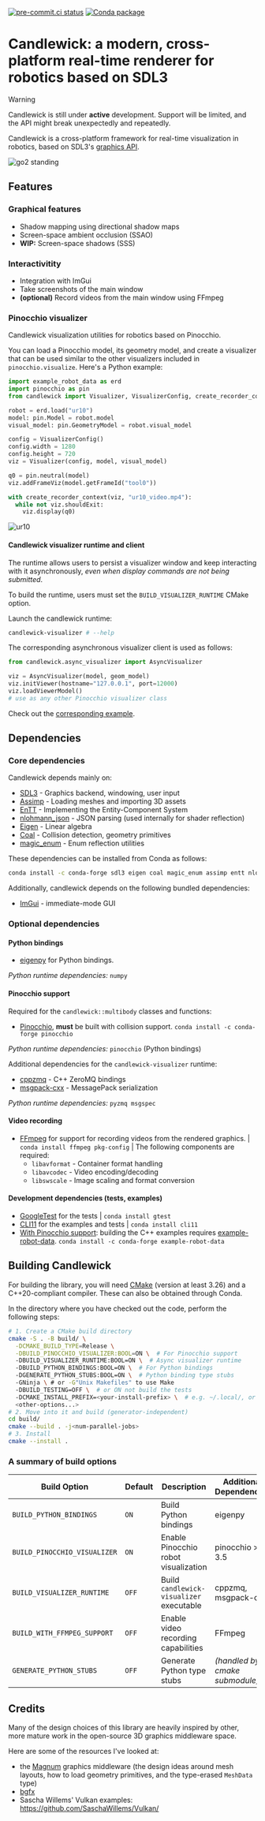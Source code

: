 [![pre-commit.ci status](https://results.pre-commit.ci/badge/github/Simple-Robotics/candlewick/main.svg)](https://results.pre-commit.ci/latest/github/Simple-Robotics/candlewick/main)
[![Conda package](https://img.shields.io/conda/vn/conda-forge/candlewick.svg)](https://anaconda.org/conda-forge/candlewick)


# Candlewick: a modern, cross-platform real-time renderer for robotics based on SDL3

> [!WARNING]
> Candlewick is still under **active** development. Support will be limited, and the API might break unexpectedly and repeatedly.


Candlewick is a cross-platform framework for real-time visualization in robotics, based on SDL3's [graphics API](https://wiki.libsdl.org/SDL3/CategoryGPU).

![go2 standing](doc/go2_standing_example.png)

## Features

### Graphical features

* Shadow mapping using directional shadow maps
* Screen-space ambient occlusion (SSAO)
* **WIP:** Screen-space shadows (SSS)

### Interactivitity

* Integration with ImGui
* Take screenshots of the main window
* **(optional)** Record videos from the main window using FFmpeg

### Pinocchio visualizer

Candlewick visualization utilities for robotics based on Pinocchio.

You can load a Pinocchio model, its geometry model, and create a visualizer that can be used similar to the other visualizers included in `pinocchio.visualize`.
Here's a Python example:

```python
import example_robot_data as erd
import pinocchio as pin
from candlewick import Visualizer, VisualizerConfig, create_recorder_context

robot = erd.load("ur10")
model: pin.Model = robot.model
visual_model: pin.GeometryModel = robot.visual_model

config = VisualizerConfig()
config.width = 1280
config.height = 720
viz = Visualizer(config, model, visual_model)

q0 = pin.neutral(model)
viz.addFrameViz(model.getFrameId("tool0"))

with create_recorder_context(viz, "ur10_video.mp4"):
  while not viz.shouldExit:
    viz.display(q0)
```

![ur10](doc/ur10_with_gui_example.png)

#### Candlewick visualizer runtime and client

The runtime allows users to persist a visualizer window and keep interacting with it asynchronously, *even when display commands are not being submitted*.

To build the runtime, users must set the `BUILD_VISUALIZER_RUNTIME` CMake option.

Launch the candlewick runtime:

```bash
candlewick-visualizer # --help
```

The corresponding asynchronous visualizer client is used as follows:

```python
from candlewick.async_visualizer import AsyncVisualizer

viz = AsyncVisualizer(model, geom_model)
viz.initViewer(hostname="127.0.0.1", port=12000)
viz.loadViewerModel()
# use as any other Pinocchio visualizer class
```

Check out the [corresponding example](examples/python/ur3_async_runtime.py).


## Dependencies

### Core dependencies

Candlewick depends mainly on:

* [SDL3](https://github.com/libsdl-org/SDL/) - Graphics backend, windowing, user input
* [Assimp](https://assimp-docs.readthedocs.io/en/latest/) - Loading meshes and importing 3D assets
* [EnTT](https://github.com/skypjack/entt/) - Implementing the Entity-Component System
* [nlohmann_json](https://github.com/nlohmann/json) - JSON parsing (used internally for shader reflection)
* [Eigen](https://gitlab.com/libeigen/eigen/) - Linear algebra
* [Coal](https://github.com/coal-library/coal) - Collision detection, geometry primitives
* [magic_enum](https://github.com/Neargye/magic_enum) - Enum reflection utilities

These dependencies can be installed from Conda as follows:
```bash
conda install -c conda-forge sdl3 eigen coal magic_enum assimp entt nlohmann_json
```

Additionally, candlewick depends on the following bundled dependencies:

* [ImGui](https://github.com/ocornut/imgui/) - immediate-mode GUI

### Optional dependencies

#### Python bindings

* [eigenpy](https://github.com/stack-of-tasks/eigenpy) for Python bindings.

*Python runtime dependencies:* `numpy`

#### Pinocchio support

Required for the `candlewick::multibody` classes and functions:

* [Pinocchio](https://github.com/stack-of-tasks/pinocchio), **must** be built with collision support.
  `conda install -c conda-forge pinocchio`

*Python runtime dependencies:* `pinocchio` (Python bindings)

Additional dependencies for the `candlewick-visualizer` runtime:

* [cppzmq](https://github.com/zeromq/cppzmq) - C++ ZeroMQ bindings
* [msgpack-cxx](https://github.com/msgpack/msgpack-c/tree/cpp_master) - MessagePack serialization

*Python runtime dependencies:* `pyzmq msgspec`

#### Video recording

* [FFmpeg](https://ffmpeg.org/) for support for recording videos from the rendered graphics. | `conda install ffmpeg pkg-config` | The following components are required:
  * `libavformat` - Container format handling
  * `libavcodec` - Video encoding/decoding
  * `libswscale` - Image scaling and format conversion

#### Development dependencies (tests, examples)

* [GoogleTest](https://github.com/google/googletest) for the tests | `conda install gtest`
* [CLI11](https://github.com/CLIUtils/CLI11) for the examples and tests | `conda install cli11`
* <u>With Pinocchio support</u>: building the C++ examples requires [example-robot-data](https://github.com/Gepetto/example-robot-data).
  `conda install -c conda-forge example-robot-data`

## Building Candlewick

For building the library, you will need [CMake](https://cmake.org/) (version at least 3.26) and a C++20-compliant compiler. These can also be obtained through Conda.

In the directory where you have checked out the code, perform the following steps:
```bash
# 1. Create a CMake build directory
cmake -S . -B build/ \
  -DCMAKE_BUILD_TYPE=Release \
  -DBUILD_PINOCCHIO_VISUALIZER:BOOL=ON \  # For Pinocchio support
  -DBUILD_VISUALIZER_RUNTIME:BOOL=ON \  # Async visualizer runtime
  -DBUILD_PYTHON_BINDINGS:BOOL=ON \  # For Python bindings
  -DGENERATE_PYTHON_STUBS:BOOL=ON \  # Python binding type stubs
  -GNinja \ # or -G"Unix Makefiles" to use Make
  -DBUILD_TESTING=OFF \  # or ON not build the tests
  -DCMAKE_INSTALL_PREFIX=<your-install-prefix> \  # e.g. ~/.local/, or $CONDA_PREFIX
  <other-options...>
# 2. Move into it and build (generator-independent)
cd build/
cmake --build . -j<num-parallel-jobs>
# 3. Install
cmake --install .
```

### A summary of build options

| Build Option | Default | Description | Additional Dependencies | Requires |
|-------------|---------|-------------|------------------------|----------|
| `BUILD_PYTHON_BINDINGS` | `ON` | Build Python bindings | eigenpy | - |
| `BUILD_PINOCCHIO_VISUALIZER` | `ON` | Enable Pinocchio robot visualization | pinocchio >= 3.5 | - |
| `BUILD_VISUALIZER_RUNTIME` | `OFF` | Build `candlewick-visualizer` executable | cppzmq, msgpack-cxx | `BUILD_PINOCCHIO_VISUALIZER=ON` |
| `BUILD_WITH_FFMPEG_SUPPORT` | `OFF` | Enable video recording capabilities | FFmpeg | - |
| `GENERATE_PYTHON_STUBS` | `OFF` | Generate Python type stubs | *(handled by cmake submodule)* | `BUILD_PYTHON_BINDINGS=ON` |


## Credits

Many of the design choices of this library are heavily inspired by other, more mature work in the open-source 3D graphics middleware space.

Here are some of the resources I've looked at:

* the [Magnum](https://magnum.graphics/) graphics middleware (the design ideas around mesh layouts, how to load geometry primitives, and the type-erased `MeshData` type)
* [bgfx](https://github.com/bkaradzic/bgfx/)
* Sascha Willems' Vulkan examples: https://github.com/SaschaWillems/Vulkan/

